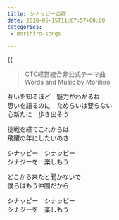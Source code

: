 ```yaml
---
title: シナッピーの歌
date: 2018-06-15T11:07:57+00:00
categories:
 - morihiro-songs

---
```

{{<audio synappy>}}

>CTC経営統合非公式テーマ曲  
>Words and Music by Morihiro  

互いを知るほど　魅力がわかるね  
思いを語るのに　ためらいは要らない  
心新たに　歩き出そう

挑戦を経てこれからは  
飛躍の年にしたいのさ  

シナッピー　シナッピー  
シナジーを　楽しもう  

どこから来たと聞かないで  
僕らはもう仲間だから  

シナッピー　シナッピー  
シナジーを　楽しもう  